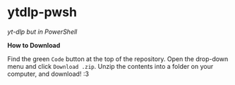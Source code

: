 # ytdlp-pwsh

*yt-dlp but in PowerShell*

**How to Download**

Find the green `Code` button at the top of the repository. Open the drop-down menu and click `Download .zip`. Unzip the contents into a folder on your computer, and download! :3
